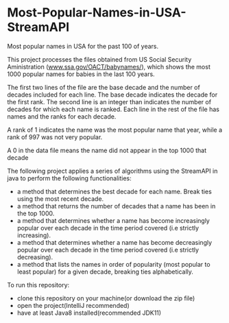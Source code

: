 # Most-Popular-Names-in-USA-StreamAPI
Most popular names in USA for the past 100 of years. 

This project processes the files obtained from US Social Security Aministration (www.ssa.gov/OACT/babynames/),
which shows the most 1000 popular names for babies in the last 100 years.

The first two lines of the file are the base decade and the number of decades included for each line.
The base decade indicates the decade for the first rank.
The second line is an integer than indicates the number of decades for which each name is ranked. 
Each line in the rest of the file has names and the ranks for each decade.

A rank of 1 indicates the name was the most popular name that year, while a rank of 997 was not
very popular. 

A 0 in the data file means the name did not appear in the top 1000 that decade


The following project applies a series of algorithms using the StreamAPI in java to perform the following functionalities:

- a method that determines the best decade for each name. Break ties using the most
recent decade.
- a method that returns the number of decades that a name has been in the top 1000.
- a method that determines whether a name has become increasingly popular over each
decade in the time period covered (i.e strictly increasing).
- a method that determines whether a name has become decreasingly popular over each
decade in the time period covered (i.e strictly decreasing).
- a method that lists the names in order of popularity (most popular to least popular) for
a given decade, breaking ties alphabetically.


To run this repository:
- clone this repository on your machine(or download the zip file)
- open the project(IntelliJ recommended)
- have at least Java8 installed(recommended JDK11)
